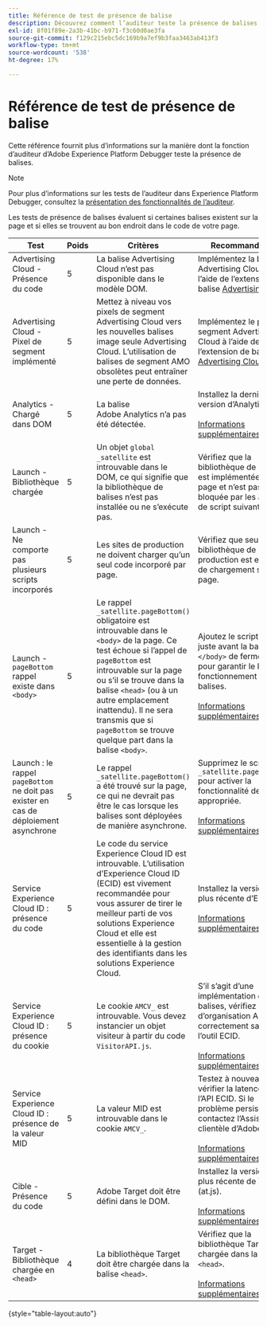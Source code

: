 ```yaml
---
title: Référence de test de présence de balise
description: Découvrez comment l’auditeur teste la présence de balises dans Adobe Experience Platform Debugger.
exl-id: 8f01f89e-2a3b-41bc-b971-f3c60d0ae3fa
source-git-commit: f129c215ebc5dc169b9a7ef9b3faa3463ab413f3
workflow-type: tm+mt
source-wordcount: '538'
ht-degree: 17%

---
```


# Référence de test de présence de balise

Cette référence fournit plus d’informations sur la manière dont la fonction d’auditeur d’Adobe Experience Platform Debugger teste la présence de balises.

>[!NOTE]
>
>Pour plus d’informations sur les tests de l’auditeur dans Experience Platform Debugger, consultez la [présentation des fonctionnalités de l’auditeur](./overview.md).

Les tests de présence de balises évaluent si certaines balises existent sur la page et si elles se trouvent au bon endroit dans le code de votre page.

| Test | Poids | Critères | Recommandation |
| --- | --- | --- | --- |
| Advertising Cloud - Présence du code | 5 | La balise Advertising Cloud n’est pas disponible dans le modèle DOM. | Implémentez la balise Advertising Cloud à l’aide de l’extension de balise [Advertising Cloud](../../destinations/catalog/advertising/adobe-advertising-cloud.md). |
| Advertising Cloud - Pixel de segment implémenté | 5 | Mettez à niveau vos pixels de segment Advertising Cloud vers les nouvelles balises image seule Advertising Cloud. L’utilisation de balises de segment AMO obsolètes peut entraîner une perte de données. | Implémentez le pixel de segment Advertising Cloud à l’aide de l’extension de balises [ Advertising Cloud](../../destinations/catalog/advertising/adobe-advertising-cloud.md). |
| Analytics - Chargé dans DOM | 5 | La balise Adobe Analytics n’a pas été détectée. | Installez la dernière version d’Analytics. <br><br>[Informations supplémentaires](https://experienceleague.adobe.com/docs/analytics/implementation/home.html?lang=fr) |
| Launch - Bibliothèque chargée | 5 | Un objet `global _satellite` est introuvable dans le DOM, ce qui signifie que la bibliothèque de balises n’est pas installée ou ne s’exécute pas. | Vérifiez que la bibliothèque de balises est implémentée sur la page et n’est pas bloquée par les activités de script suivantes. |
| Launch - Ne comporte pas plusieurs scripts incorporés | 5 | Les sites de production ne doivent charger qu’un seul code incorporé par page. | Vérifiez que seule la bibliothèque de production est en cours de chargement sur la page. |
| Launch - `pageBottom` rappel existe dans `<body>` | 5 | Le rappel `_satellite.pageBottom()` obligatoire est introuvable dans le `<body>` de la page. Ce test échoue si l’appel de `pageBottom` est introuvable sur la page ou s’il se trouve dans la balise `<head>` (ou à un autre emplacement inattendu). Il ne sera transmis que si `pageBottom` se trouve quelque part dans la balise `<body>`. | Ajoutez le script intégré juste avant la balise `</body>` de fermeture pour garantir le bon fonctionnement des balises.<br><br>[Informations supplémentaires](../../tags/ui/client-side/asynchronous-deployment.md) |
| Launch : le rappel `pageBottom` ne doit pas exister en cas de déploiement asynchrone | 5 | Le rappel `_satellite.pageBottom()` a été trouvé sur la page, ce qui ne devrait pas être le cas lorsque les balises sont déployées de manière asynchrone. | Supprimez le script `_satellite.pageBottom()` pour activer la fonctionnalité de balises appropriée. <br><br>[Informations supplémentaires](../../tags/ui/client-side/asynchronous-deployment.md) |
| Service Experience Cloud ID : présence du code | 5 | Le code du service Experience Cloud ID est introuvable. L’utilisation d’Experience Cloud ID (ECID) est vivement recommandée pour vous assurer de tirer le meilleur parti de vos solutions Experience Cloud et elle est essentielle à la gestion des identifiants dans les solutions Experience Cloud. | Installez la version la plus récente d’ECID.<br><br>[Informations supplémentaires](https://experienceleague.adobe.com/docs/id-service/using/intro/overview.html?lang=fr) |
| Service Experience Cloud ID : présence du cookie | 5 | Le cookie `AMCV_` est introuvable. Vous devez instancier un objet visiteur à partir du code `VisitorAPI.js`. | S’il s’agit d’une implémentation de balises, vérifiez que l’ID d’organisation Adobe est correctement saisi dans l’outil ECID. <br><br>[Informations supplémentaires](https://experienceleague.adobe.com/docs/id-service/using/intro/cookies.html?lang=fr) |
| Service Experience Cloud ID : présence de la valeur MID | 5 | La valeur MID est introuvable dans le cookie `AMCV_`. | Testez à nouveau pour vérifier la latence de l’API ECID. Si le problème persiste, contactez l’Assistance clientèle d’Adobe. <br><br>[Informations supplémentaires](https://experienceleague.adobe.com/docs/id-service/using/intro/cookies.html?lang=fr) |
| Cible - Présence du code | 5 | Adobe Target doit être défini dans le DOM. | Installez la version la plus récente de Target (at.js). <br><br>[Informations supplémentaires](https://experienceleague.adobe.com/docs/target/using/implement-target/implementing-target.html?lang=fr) |
| Target - Bibliothèque chargée en `<head>` | 4 | La bibliothèque Target doit être chargée dans la balise `<head>`. | Vérifiez que la bibliothèque Target est chargée dans la balise `<head>`. <br><br>[Informations supplémentaires](https://experienceleague.adobe.com/docs/target/using/implement-target/implementing-target.html?lang=fr) |

{style="table-layout:auto"}
